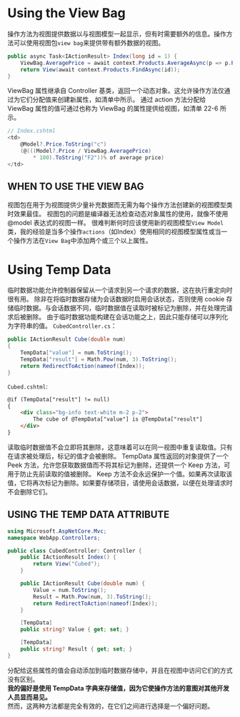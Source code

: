 # Using the View Bag
操作方法为视图提供数据以与视图模型一起显示，但有时需要额外的信息。操作方法可以使用视图包`view bag`来提供带有额外数据的视图。
```cs
public async Task<IActionResult> Index(long id = 1) {
    ViewBag.AveragePrice = await context.Products.AverageAsync(p => p.Price);
    return View(await context.Products.FindAsync(id));
}
```
ViewBag 属性继承自 Controller 基类，返回一个动态对象。这允许操作方法仅通过为它们分配值来创建新属性，如清单中所示。
通过 action 方法分配给 ViewBag 属性的值可通过也称为 ViewBag 的属性提供给视图，如清单 22-6 所示。
```cs
// Index.cshtml
<td>
    @Model?.Price.ToString("c")
    (@(((Model?.Price / ViewBag.AveragePrice)
        * 100).ToString("F2"))% of average price)
</td>
```
## WHEN TO USE THE VIEW BAG
视图包在用于为视图提供少量补充数据而无需为每个操作方法创建新的视图模型类时效果最佳。
视图包的问题是编译器无法检查动态对象属性的使用，就像不使用@model 表达式的视图一样。
很难判断何时应该使用新的视图模型`View Model`类，我的经验是当多个操作`actions`（如Index）使用相同的视图模型属性或当一个操作方法在`View Bag`中添加两个或三个以上属性。

# Using Temp Data
临时数据功能允许控制器保留从一个请求到另一个请求的数据，这在执行重定向时很有用。
除非在将临时数据存储为会话数据时启用会话状态，否则使用 cookie 存储临时数据。与会话数据不同，临时数据值在读取时被标记为删除，并在处理完请求后被删除。
由于临时数据功能构建在会话功能之上，因此只能存储可以序列化为字符串的值。
`CubedController.cs`：
```cs
public IActionResult Cube(double num)
{
    TempData["value"] = num.ToString();
    TempData["result"] = Math.Pow(num, 3).ToString();
    return RedirectToAction(nameof(Index));
}
```
`Cubed.cshtml`:
```html
@if (TempData["result"] != null)
{
    <div class="bg-info text-white m-2 p-2">
        The cube of @TempData["value"] is @TempData["result"]
    </div>
}
```
读取临时数据值不会立即将其删除，这意味着可以在同一视图中重复读取值。只有在请求被处理后，标记的值才会被删除。
TempData 属性返回的对象提供了一个 Peek 方法，允许您获取数据值而不将其标记为删除，还提供一个 Keep 方法，可用于防止先前读取的值被删除。 
Keep 方法不会永远保护一个值。如果再次读取该值，它将再次标记为删除。如果要存储项目，请使用会话数据，以便在处理请求时不会删除它们。

## USING THE TEMP DATA ATTRIBUTE
```cs
using Microsoft.AspNetCore.Mvc;
namespace WebApp.Controllers;

public class CubedController: Controller {
    public IActionResult Index() {
        return View("Cubed");
    }

    public IActionResult Cube(double num) {
        Value = num.ToString();
        Result = Math.Pow(num, 3).ToString();
        return RedirectToAction(nameof(Index));
    }

    [TempData]
    public string? Value { get; set; }

    [TempData]
    public string? Result { get; set; }
}
```
分配给这些属性的值会自动添加到临时数据存储中，并且在视图中访问它们的方式没有区别。  
**我的偏好是使用 TempData 字典来存储值，因为它使操作方法的意图对其他开发人员显而易见。**  
然而，这两种方法都是完全有效的，在它们之间进行选择是一个偏好问题。
